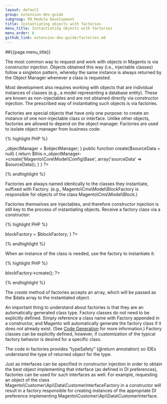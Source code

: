 ```yaml
---
layout: default
group: extension-dev-guide
subgroup: 99_Module Development
title: Instantiating objects with factories
menu_title: Instantiating objects with factories
menu_order: 6
github_link: extension-dev-guide/factories.md
---
```

##{{page.menu_title}}

The most common way to request and work with objects in Magento is via constructor injection.  Objects obtained this way (i.e., injectable classes) follow a singleton pattern, whereby the same instance is always returned by the Object Manager whenever a class is requested.

Most development also requires working with objects that are individual instances of classes (e.g., a model representing a database entity).  These are known as non-injectables and are not obtained directly via constructor injection.  The prescribed way of instantiating such objects is via factories.

Factories are special objects that have only one purpose: to create an instance of one non-injectable class or interface. Unlike other objects, factories are allowed to depend on the object manager. Factories are used to isolate object manager from business code:

{% highlight PHP %}
<?php
class Magento\Core\Model\Config\BaseFactory
{
    protected $_objectManager;

    public function __construct(Magento\Framework\ObjectManager $objectManager)
    {
        $this->_objectManager = $objectManager;
    }

    public function create($sourceData = null)
    {
        return $this->_objectManager->create('Magento\Core\Model\Config\Base', array('sourceData' => $sourceData));
    }
} ?>
{% endhighlight %}

Factories are always named identically to the classes they instantiate, suffixed with Factory.  (e.g., Magento\Cms\Model\BlockFactory is responsible for objects of the class Magento\Cms\Model\Block.)

Factories themselves are injectables, and therefore constructor injection is still key to the process of instantiating objects.  Receive a factory class via a constructor:

{% highlight PHP %}
<?php
function __construct (
    \Magento\Cms\Model\BlockFactory $blockFactory
) {
    $this->blockFactory = $blockFactory;
}
?>
{% endhighlight %}

When an instance of the class is needed, use the factory to instantiate it:

{% highlight PHP %}
<?php
$block = $this->blockFactory->create();
?>
{% endhighlight %}

The _create_ method of factories accepts an array, which will be passed as the $data array to the instantiated object.

An important thing to understand about factories is that they are an automatically generated class type.  Factory classes do not need to be explicitly defined.  Simply reference a class name with Factory appended in a constructor, and Magento will automatically generate the factory class if it does not already exist.  (See <a href="{{ site.gdeurl }}extension-dev-guide/code-generation.html">Code Generation</a> for more information.)  Factory classes can be explicitly defined, however, if customization of the typical factory behavior is desired for a specific class.

The code in factories provides “typeSafety” (@return annotation) so IDEs understand the type of returned object for the type.

Just as interfaces can be specified in constructor injection in order to obtain the best object implementing that interface (as defined in DI preferences), factories can be used for such interfaces as well.  For example, requesting an object of the class Magento\Customer\Api\Data\CustomerInterfaceFactory in a constructor will result in a factory responsible for creating instances of the appropriate DI preference implementing Magento\Customer\Api\Data\CustomerInterface.